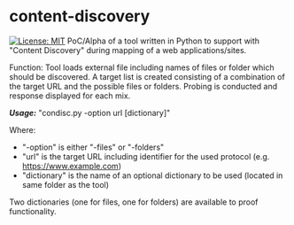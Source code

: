 # content-discovery
[![License: MIT](https://img.shields.io/badge/License-MIT-yellow.svg)](https://opensource.org/licenses/MIT)
PoC/Alpha of a tool written in Python to support with "Content Discovery" during mapping of a web applications/sites.

Function: Tool loads external file including names of files or folder which should be discovered. A target list is created consisting of a combination of the target URL and the possible files or folders. Probing is conducted and response displayed for each mix.  

***Usage:*** "condisc.py -option url [dictionary]"

Where: 
- "-option" is either "-files" or "-folders"
- "url" is the target URL including identifier for the used protocol (e.g. https://www.example.com)
- "dictionary" is the name of an optional dictionary to be used (located in same folder as the tool)

Two dictionaries (one for files, one for folders) are available to proof functionality. 
